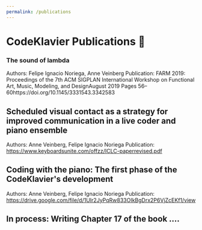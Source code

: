 ```yaml
---
permalink: /publications
---
```


# CodeKlavier Publications 📝


### The sound of lambda
Authors: Felipe Ignacio Noriega, Anne Veinberg
Publication: FARM 2019: Proceedings of the 7th ACM SIGPLAN International Workshop on Functional Art, Music, Modeling, and DesignAugust 2019 Pages 56–60https://doi.org/10.1145/3331543.3342583

## Scheduled visual contact as a strategy for improved communication in a live coder and piano ensemble
Authors: Anne Veinberg, Felipe Ignacio Noriega
Publication: https://www.keyboardsunite.com/offzz/ICLC-paperrevised.pdf

## Coding with the piano: The first phase of the CodeKlavier's development
Authors: Anne Veinberg, Felipe Ignacio Noriega
Publication: https://drive.google.com/file/d/1UIr2JyPqRw833OIkBgDrx2P6VjZcEKf1/view


## In process: Writing Chapter 17 of the book ....
